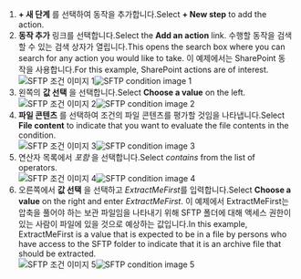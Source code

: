 1. <span data-ttu-id="ba677-101">**+ 새 단계** 를 선택하여 동작을 추가합니다.</span><span class="sxs-lookup"><span data-stu-id="ba677-101">Select **+ New step** to add the action.</span></span>  
2. <span data-ttu-id="ba677-102">**동작 추가** 링크를 선택합니다.</span><span class="sxs-lookup"><span data-stu-id="ba677-102">Select the **Add an action** link.</span></span> <span data-ttu-id="ba677-103">수행할 동작을 검색할 수 있는 검색 상자가 열립니다.</span><span class="sxs-lookup"><span data-stu-id="ba677-103">This opens the search box where you can search for any action you would like to take.</span></span> <span data-ttu-id="ba677-104">이 예제에서는 SharePoint 동작을 사용합니다.</span><span class="sxs-lookup"><span data-stu-id="ba677-104">For this example, SharePoint actions are of interest.</span></span>    
   <span data-ttu-id="ba677-105">![SFTP 조건 이미지 1](./media/connectors-create-api-sftp/condition-1.png)</span><span class="sxs-lookup"><span data-stu-id="ba677-105">![SFTP condition image 1](./media/connectors-create-api-sftp/condition-1.png)</span></span>    
3. <span data-ttu-id="ba677-106">왼쪽의 **값 선택** 을 선택합니다.</span><span class="sxs-lookup"><span data-stu-id="ba677-106">Select **Choose a value** on the left.</span></span> 
   <span data-ttu-id="ba677-107">![SFTP 조건 이미지 2](./media/connectors-create-api-sftp/condition-2.png)</span><span class="sxs-lookup"><span data-stu-id="ba677-107">![SFTP condition image 2](./media/connectors-create-api-sftp/condition-2.png)</span></span>    
4. <span data-ttu-id="ba677-108">**파일 콘텐츠** 를 선택하여 조건의 파일 콘텐츠를 평가할 것임을 나타냅니다.</span><span class="sxs-lookup"><span data-stu-id="ba677-108">Select **File content** to indicate that you want to evaluate the file contents in the condition.</span></span>      
   <span data-ttu-id="ba677-109">![SFTP 조건 이미지 3](./media/connectors-create-api-sftp/condition-3.png)</span><span class="sxs-lookup"><span data-stu-id="ba677-109">![SFTP condition image 3](./media/connectors-create-api-sftp/condition-3.png)</span></span>   
5. <span data-ttu-id="ba677-110">연산자 목록에서 *포함* 을 선택합니다.</span><span class="sxs-lookup"><span data-stu-id="ba677-110">Select *contains* from the list of operators.</span></span>       
   <span data-ttu-id="ba677-111">![SFTP 조건 이미지 4](./media/connectors-create-api-sftp/condition-4.png)</span><span class="sxs-lookup"><span data-stu-id="ba677-111">![SFTP condition image 4](./media/connectors-create-api-sftp/condition-4.png)</span></span>   
6. <span data-ttu-id="ba677-112">오른쪽에서 **값 선택** 을 선택하고 *ExtractMeFirst*를 입력합니다.</span><span class="sxs-lookup"><span data-stu-id="ba677-112">Select **Choose a value** on the right and enter *ExtractMeFirst*.</span></span> <span data-ttu-id="ba677-113">이 예제에서 ExtractMeFirst는 압축을 풀어야 하는 보관 파일임을 나타내기 위해 SFTP 폴더에 대해 액세스 권한이 있는 사람이 파일에 있을 것으로 예상하는 값입니다.</span><span class="sxs-lookup"><span data-stu-id="ba677-113">In this example, ExtractMeFirst is a value that is expected to be in a file by persons who have access to the SFTP folder to indicate that it is an archive file that should be extracted.</span></span>  
   <span data-ttu-id="ba677-114">![SFTP 조건 이미지 5](./media/connectors-create-api-sftp/condition-5.png)</span><span class="sxs-lookup"><span data-stu-id="ba677-114">![SFTP condition image 5](./media/connectors-create-api-sftp/condition-5.png)</span></span>   

